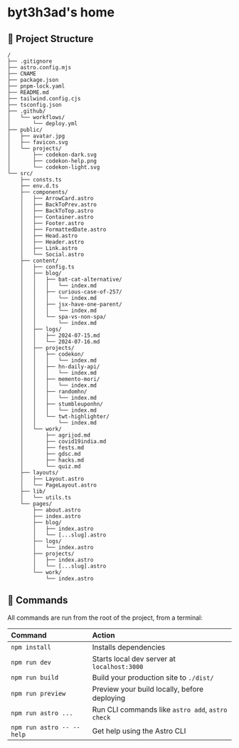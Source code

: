 # byt3h3ad's home

## 🚀 Project Structure

```
/
├── .gitignore
├── astro.config.mjs
├── CNAME
├── package.json
├── pnpm-lock.yaml
├── README.md
├── tailwind.config.cjs
├── tsconfig.json
├── .github/
│   └── workflows/
│       └── deploy.yml
├── public/
│   ├── avatar.jpg
│   ├── favicon.svg
│   └── projects/
│       ├── codekon-dark.svg
│       ├── codekon-help.png
│       └── codekon-light.svg
└── src/
    ├── consts.ts
    ├── env.d.ts
    ├── components/
    │   ├── ArrowCard.astro
    │   ├── BackToPrev.astro
    │   ├── BackToTop.astro
    │   ├── Container.astro
    │   ├── Footer.astro
    │   ├── FormattedDate.astro
    │   ├── Head.astro
    │   ├── Header.astro
    │   ├── Link.astro
    │   └── Social.astro
    ├── content/
    │   ├── config.ts
    │   ├── blog/
    │   │   ├── bat-cat-alternative/
    │   │   │   └── index.md
    │   │   ├── curious-case-of-257/
    │   │   │   └── index.md
    │   │   ├── jsx-have-one-parent/
    │   │   │   └── index.md
    │   │   └── spa-vs-non-spa/
    │   │       └── index.md
    │   ├── logs/
    │   │   ├── 2024-07-15.md
    │   │   └── 2024-07-16.md
    │   ├── projects/
    │   │   ├── codekon/
    │   │   │   └── index.md
    │   │   ├── hn-daily-api/
    │   │   │   └── index.md
    │   │   ├── memento-mori/
    │   │   │   └── index.md
    │   │   ├── randomhn/
    │   │   │   └── index.md
    │   │   ├── stumbleuponhn/
    │   │   │   └── index.md
    │   │   └── twt-highlighter/
    │   │       └── index.md
    │   └── work/
    │       ├── agrijod.md
    │       ├── covid19india.md
    │       ├── fests.md
    │       ├── gdsc.md
    │       ├── hacks.md
    │       └── quiz.md
    ├── layouts/
    │   ├── Layout.astro
    │   └── PageLayout.astro
    ├── lib/
    │   └── utils.ts
    └── pages/
        ├── about.astro
        ├── index.astro
        ├── blog/
        │   ├── index.astro
        │   └── [...slug].astro
        ├── logs/
        │   └── index.astro
        ├── projects/
        │   ├── index.astro
        │   └── [...slug].astro
        └── work/
            └── index.astro
```

## 🧞 Commands

All commands are run from the root of the project, from a terminal:

| Command                   | Action                                           |
| :------------------------ | :----------------------------------------------- |
| `npm install`             | Installs dependencies                            |
| `npm run dev`             | Starts local dev server at `localhost:3000`      |
| `npm run build`           | Build your production site to `./dist/`          |
| `npm run preview`         | Preview your build locally, before deploying     |
| `npm run astro ...`       | Run CLI commands like `astro add`, `astro check` |
| `npm run astro -- --help` | Get help using the Astro CLI                     |
